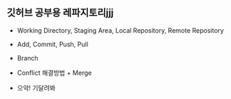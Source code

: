## 깃허브 공부용 레파지토리jjj

-   Working Directory, Staging Area, Local Repository, Remote Repository
-   Add, Commit, Push, Pull
-   Branch
-   Conflict 해결방법 + Merge

-   으악! 기달려봐